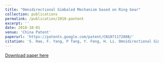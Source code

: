 ```yaml
---
title: "Omnidirectional Gimbaled Mechanism based on Ring Gear"
collection: publications
permalink: /publication/2018-pantent
excerpt: ''
date: 2018-10-01
venue: 'China Patent'
paperurl: 'https://patents.google.com/patent/CN107117288B/'
citation: 'S. Hao, F. Yang, P Tang, Y. Feng, H. Li. Omnidirectional Gimbaled Mechanism based on Ring Gear [P]. CN107117288A. 9.2018'
---
```


[Download paper here](http://siyanghao.github.io/files/CN107117288B.pdf)


